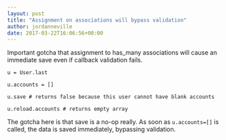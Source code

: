 ```yaml
---
layout: post
title: "Assignment on associations will bypass validation"
author: jordanneville
date: 2017-03-22T16:06:56+00:00
---
```


Important gotcha that assignment to has_many associations will cause an immediate save even if callback validation fails.

`u = User.last`

`u.accounts = []`

`u.save # returns false because this user cannot have blank accounts`

`u.reload.accounts # returns empty array`

The gotcha here is that save is a no-op really. As soon as `u.accounts=[]` is called, the data is saved immediately, bypassing validation.
